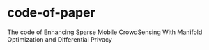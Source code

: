 # code-of-paper
The code of Enhancing Sparse Mobile CrowdSensing With Manifold Optimization and Differential Privacy
